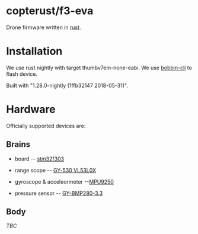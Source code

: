 # copterust/f3-eva

Drone firmware written in [rust](https://github.com/rust-lang/rust).

# Installation

We use rust nightly with target thumbv7em-none-eabi.
We use [bobbin-cli](https://github.com/bobbin-rs/bobbin-cli/) to flash device.

Built with "1.28.0-nightly (1ffb32147 2018-05-31)".

# Hardware

Officially supported devices are:

## Brains

* board -- [stm32f303](https://aliexpress.com/item/STM32F303-STM32F303RCT6/32861629069.html?spm=a2g0s.9042311.0.0.437a33edq27JIF)

* range scope --  [GY-530 VL53L0X](https://aliexpress.com/item/GY-530-VL53L0X-laser-range-finder-ToF-distance-measurement-Flight-time-range-sensor-module/32840503781.html?spm=a2g0s.9042311.0.0.437a33edq27JIF)

* gyroscope & acceleormeter --[MPU9250](https://ru.aliexpress.com/item/SPI-IIC-MPU9250-MPU-9250-MPU-9250-9-Axis-Attitude-Gyro-Accelerator-Magnetometer-Sensor-Module-MPU9250/32663479975.html?spm=a2g0s.9042311.0.0.437a33edq27JIF)

* pressure sensor -- [GY-BMP280-3.3](https://www.banggood.com/GY-BMP280-3_3-High-Precision-Atmospheric-Pressure-Sensor-Module-For-Arduino-p-1111135.html?rmmds=myorder&cur_warehouse=CN)

## Body

*TBC*
